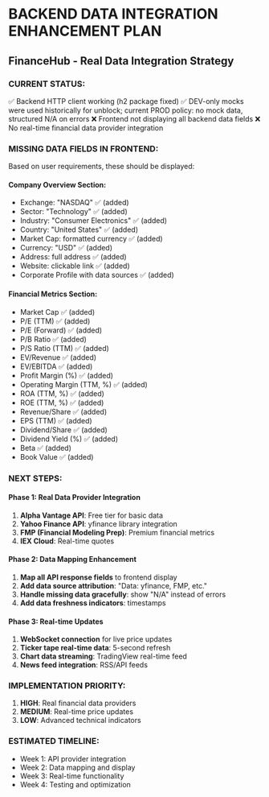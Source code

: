 # BACKEND DATA INTEGRATION ENHANCEMENT PLAN
## FinanceHub - Real Data Integration Strategy

### CURRENT STATUS:
✅ Backend HTTP client working (h2 package fixed)
✅ DEV-only mocks were used historically for unblock; current PROD policy: no mock data, structured N/A on errors
❌ Frontend not displaying all backend data fields
❌ No real-time financial data provider integration

### MISSING DATA FIELDS IN FRONTEND:
Based on user requirements, these should be displayed:

#### Company Overview Section:
- Exchange: "NASDAQ" ✅ (added)
- Sector: "Technology" ✅ (added) 
- Industry: "Consumer Electronics" ✅ (added)
- Country: "United States" ✅ (added)
- Market Cap: formatted currency ✅ (added)
- Currency: "USD" ✅ (added)
- Address: full address ✅ (added)
- Website: clickable link ✅ (added)
- Corporate Profile with data sources ✅ (added)

#### Financial Metrics Section:
- Market Cap ✅ (added)
- P/E (TTM) ✅ (added)
- P/E (Forward) ✅ (added) 
- P/B Ratio ✅ (added)
- P/S Ratio (TTM) ✅ (added)
- EV/Revenue ✅ (added)
- EV/EBITDA ✅ (added)
- Profit Margin (%) ✅ (added)
- Operating Margin (TTM, %) ✅ (added)
- ROA (TTM, %) ✅ (added)
- ROE (TTM, %) ✅ (added)
- Revenue/Share ✅ (added)
- EPS (TTM) ✅ (added)
- Dividend/Share ✅ (added)
- Dividend Yield (%) ✅ (added)
- Beta ✅ (added)
- Book Value ✅ (added)

### NEXT STEPS:

#### Phase 1: Real Data Provider Integration
1. **Alpha Vantage API**: Free tier for basic data
2. **Yahoo Finance API**: yfinance library integration
3. **FMP (Financial Modeling Prep)**: Premium financial metrics
4. **IEX Cloud**: Real-time quotes

#### Phase 2: Data Mapping Enhancement
1. **Map all API response fields** to frontend display
2. **Add data source attribution**: "Data: yfinance, FMP, etc."
3. **Handle missing data gracefully**: show "N/A" instead of errors
4. **Add data freshness indicators**: timestamps

#### Phase 3: Real-time Updates
1. **WebSocket connection** for live price updates
2. **Ticker tape real-time data**: 5-second refresh
3. **Chart data streaming**: TradingView real-time feed
4. **News feed integration**: RSS/API feeds

### IMPLEMENTATION PRIORITY:
1. **HIGH**: Real financial data providers
2. **MEDIUM**: Real-time price updates  
3. **LOW**: Advanced technical indicators

### ESTIMATED TIMELINE:
- Week 1: API provider integration
- Week 2: Data mapping and display
- Week 3: Real-time functionality
- Week 4: Testing and optimization 